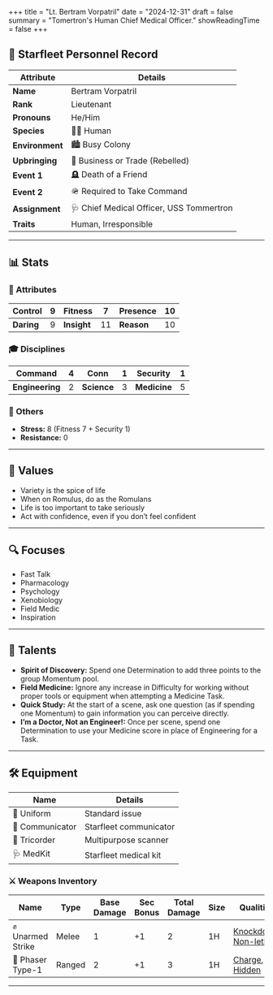 +++
title = "Lt. Bertram Vorpatril"
date = "2024-12-31"
draft = false
summary = "Tomertron's Human Chief Medical Officer."
showReadingTime = false
+++

## 🖖 Starfleet Personnel Record

| **Attribute**      | **Details**                                                      |
|---------------------|------------------------------------------------------------------|
| **Name**           | Bertram Vorpatril                                               |
| **Rank**           | Lieutenant                                                      |
| **Pronouns**       | He/Him                                                          |
| **Species**        | 🧑‍⚕️ Human                                                     |
| **Environment**    | 🏙️ Busy Colony                                                 |
| **Upbringing**     | 💼 Business or Trade (Rebelled)                                 |
| **Event 1**        | 🪦 Death of a Friend                                            |
| **Event 2**        | 🪖 Required to Take Command                                     |
| **Assignment**     | 🩺 Chief Medical Officer, USS Tommertron                       |
| **Traits**         | Human, Irresponsible                                            |

---

## 📊 Stats

### 🧠 Attributes

| **Control** | 9  | **Fitness** | 7  | **Presence** | 10 |
|-------------|----|-------------|----|--------------|----|
| **Daring**  | 9  | **Insight** | 11 | **Reason**   | 10 |

### 🎓 Disciplines

| **Command**     | 4  | **Conn**      | 1  | **Security**  | 1  |
|------------------|----|---------------|----|---------------|----|
| **Engineering**  | 2  | **Science**   | 3  | **Medicine**  | 5  |

### 🔗 Others

- **Stress:** 8 (Fitness 7 + Security 1)  
- **Resistance:** 0  

---

## 🌌 Values

- Variety is the spice of life  
- When on Romulus, do as the Romulans  
- Life is too important to take seriously  
- Act with confidence, even if you don’t feel confident  

---

## 🔍 Focuses

- Fast Talk  
- Pharmacology  
- Psychology  
- Xenobiology  
- Field Medic  
- Inspiration  

---

## 🌟 Talents

- **Spirit of Discovery:** Spend one Determination to add three points to the group Momentum pool.  
- **Field Medicine:** Ignore any increase in Difficulty for working without proper tools or equipment when attempting a Medicine Task.  
- **Quick Study:** At the start of a scene, ask one question (as if spending one Momentum) to gain information you can perceive directly.  
- **I’m a Doctor, Not an Engineer!:** Once per scene, spend one Determination to use your Medicine score in place of Engineering for a Task.  

---

## 🛠 Equipment

| **Name**               | **Details**             |
|-------------------------|-------------------------|
| 👔 Uniform              | Standard issue          |
| 📡 Communicator         | Starfleet communicator  |
| 🔬 Tricorder            | Multipurpose scanner    |
| 🩺 MedKit               | Starfleet medical kit   |

### ⚔️ Weapons Inventory

| **Name**            | **Type**  | **Base Damage** | **Sec Bonus** | **Total Damage** | **Size** | **Qualities**                                                |
|----------------------|-----------|-----------------|---------------|------------------|----------|-------------------------------------------------------------|
| ✊ Unarmed Strike     | Melee     | 1               | +1            | 2                | 1H       | [Knockdown](/rules/weapons/#knockdown), [Non-lethal](/rules/weapons/#non-lethal) |
| 🔫 Phaser Type-1      | Ranged    | 2               | +1            | 3                | 1H       | [Charge](/rules/weapons/#charge), [Hidden](/rules/weapons/#hidden) |

---